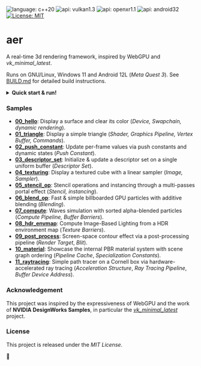 ![language: c++20](https://img.shields.io/badge/c++-20-blue.svg)
![api: vulkan1.3](https://img.shields.io/badge/Vulkan-1.3-red.svg)
![api: openxr1.1](https://img.shields.io/badge/OpenXR-1.1-purple.svg)
![api: android32](https://img.shields.io/badge/Android_API-32-green.svg)
[![License: MIT](https://img.shields.io/badge/License-MIT-yellow.svg)](https://opensource.org/licenses/MIT)

# aer

A real-time 3d rendering framework, inspired by WebGPU and _vk\_minimal\_latest_.

Runs on GNU/Linux, Windows 11 and Android 12L (_Meta Quest 3_). See [BUILD.md](BUILD.md) for detailed build instructions.

<details>
  <summary><strong>Quick start & run!</strong></summary>

```bash
# [Optional] Retrieve system build dependencies with Synaptic.
# sudo apt install git git-lfs build-essential cmake vulkan-sdk

# [Optionnal] Specify the ANDROID_SDK path to create Android targets.
# export ANDROID_SDK=~/Android/Sdk

# Clone the repository.
git clone https://github.com/tcoppex/vk-playground
cd vk-playground

# Build.
cmake . -B build -DCMAKE_BUILD_TYPE=Release
cmake --build build --config Release

# Run the first sample.
./bin/00_hello

# [Optionnal] Build & Run an Android sample on a connected device.
# cmake --build build --target run_aloha
```

</details>


### Samples

* **[00_hello](samples/desktop/00_hello/main.cc)**: Display a surface and clear its color (_Device, Swapchain, dynamic rendering_).
* **[01_triangle](samples/desktop/01_triangle/main.cc)**: Display a simple triangle (_Shader, Graphics Pipeline, Vertex Buffer, Commands_).
* **[02_push_constant](samples/desktop/02_push_constant/main.cc)**: Update per-frame values via push constants and dynamic states (_Push Constant_).
* **[03_descriptor_set](samples/desktop/03_descriptor_set/main.cc)**: Initialize & update a descriptor set on a single uniform buffer (_Descriptor Set_).
* **[04_texturing](samples/desktop/04_texturing/main.cc)**: Display a textured cube with a linear sampler (_Image, Sampler_).
* **[05_stencil_op](samples/desktop/05_stencil_op/main.cc)**: Stencil operations and instancing through a multi-passes portal effect (_Stencil, instancing_).
* **[06_blend_op](samples/desktop/06_blend_op/main.cc)**: Fast & simple billboarded GPU particles with additive blending (_Blending_).
* **[07_compute](samples/desktop/07_compute/main.cc)**: Waves simulation with sorted alpha-blended particles (_Compute Pipeline, Buffer Barriers_).
* **[08_hdr_envmap](samples/desktop/08_hdr_envmap/main.cc)**: Compute Image-Based Lighting from a HDR environment map (_Texture Barriers_).
* **[09_post_process](samples/desktop/09_post_process/main.cc)**: Screen-space contour effect via a post-processing pipeline (_Render Target_, _Blit_).
* **[10_material](samples/desktop/10_material/main.cc)**: Showcase the internal PBR material system with scene graph ordering (_Pipeline Cache_, _Specialization Constants_).
* **[11_raytracing](samples/desktop/11_raytracing/main.cc)**: Simple path tracer on a Cornell box via hardware-accelerated ray tracing (_Acceleration Structure_, _Ray Tracing Pipeline_, _Buffer Device Address_).

### Acknowledgement

This project was inspired by the expressiveness of WebGPU and the work of **NVIDIA DesignWorks Samples**, in particular the _[vk_minimal_latest](https://github.com/nvpro-samples/vk_minimal_latest)_ project.

### License

This project is released under the _MIT License_.

:leaves:
